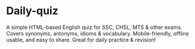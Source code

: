# Daily-quiz
A simple HTML-based English quiz for SSC, CHSL, MTS &amp; other exams. Covers synonyms, antonyms, idioms &amp; vocabulary. Mobile-friendly, offline usable, and easy to share. Great for daily practice &amp; revision!
